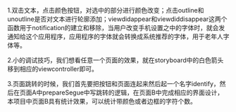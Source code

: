 1.双击文本，点击颜色按钮，对选中的部分进行颜色改变；点击outline和unoutline是否对文本进行轮廓添加；viewdidappear和viewdiddisappear这两个函数用于notification的建立和移除，当用户改变手机设置之中的字体时，就会发通知给这个应用程序，应用程序的字体就会转换成系统推荐的字体，用于老年人字体等。

2.小的调试技巧，我们想看任意一个页面的效果，就在storyboard中的白色箭头移到相应的viewcontroller即可。

3.页面跳转的时候，我们首先要把按钮和页面连起来然后起一个名字identify，然后在页面A中prepareSegue中写跳转的逻辑，在页面B中完成相应的界面设计，本项目中页面B具有统计效果，可以统计带颜色或者边框的字符个数。
